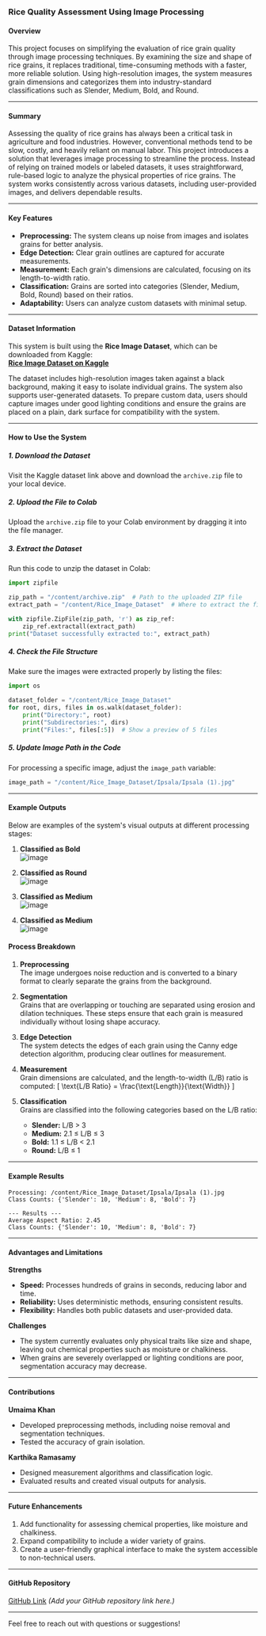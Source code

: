### Rice Quality Assessment Using Image Processing

#### Overview

This project focuses on simplifying the evaluation of rice grain quality through image processing techniques. By examining the size and shape of rice grains, it replaces traditional, time-consuming methods with a faster, more reliable solution. Using high-resolution images, the system measures grain dimensions and categorizes them into industry-standard classifications such as Slender, Medium, Bold, and Round.

---

#### Summary

Assessing the quality of rice grains has always been a critical task in agriculture and food industries. However, conventional methods tend to be slow, costly, and heavily reliant on manual labor. This project introduces a solution that leverages image processing to streamline the process. Instead of relying on trained models or labeled datasets, it uses straightforward, rule-based logic to analyze the physical properties of rice grains. The system works consistently across various datasets, including user-provided images, and delivers dependable results.

---

#### Key Features
- **Preprocessing:** The system cleans up noise from images and isolates grains for better analysis.
- **Edge Detection:** Clear grain outlines are captured for accurate measurements.
- **Measurement:** Each grain's dimensions are calculated, focusing on its length-to-width ratio.
- **Classification:** Grains are sorted into categories (Slender, Medium, Bold, Round) based on their ratios.
- **Adaptability:** Users can analyze custom datasets with minimal setup.

---

#### Dataset Information

This system is built using the **Rice Image Dataset**, which can be downloaded from Kaggle:  
[**Rice Image Dataset on Kaggle**](https://www.kaggle.com/datasets/muratkokludataset/rice-image-dataset?resource=download)

The dataset includes high-resolution images taken against a black background, making it easy to isolate individual grains. The system also supports user-generated datasets. To prepare custom data, users should capture images under good lighting conditions and ensure the grains are placed on a plain, dark surface for compatibility with the system.

---

#### How to Use the System

##### 1. **Download the Dataset**
Visit the Kaggle dataset link above and download the `archive.zip` file to your local device.

##### 2. **Upload the File to Colab**
Upload the `archive.zip` file to your Colab environment by dragging it into the file manager.

##### 3. **Extract the Dataset**
Run this code to unzip the dataset in Colab:
```python
import zipfile

zip_path = "/content/archive.zip"  # Path to the uploaded ZIP file
extract_path = "/content/Rice_Image_Dataset"  # Where to extract the files

with zipfile.ZipFile(zip_path, 'r') as zip_ref:
    zip_ref.extractall(extract_path)
print("Dataset successfully extracted to:", extract_path)
```

##### 4. **Check the File Structure**
Make sure the images were extracted properly by listing the files:
```python
import os

dataset_folder = "/content/Rice_Image_Dataset"
for root, dirs, files in os.walk(dataset_folder):
    print("Directory:", root)
    print("Subdirectories:", dirs)
    print("Files:", files[:5])  # Show a preview of 5 files
```

##### 5. **Update Image Path in the Code**
For processing a specific image, adjust the `image_path` variable:
```python
image_path = "/content/Rice_Image_Dataset/Ipsala/Ipsala (1).jpg"
```

---

#### Example Outputs

Below are examples of the system's visual outputs at different processing stages:

1. **Classified as Bold**  
![image](https://github.com/user-attachments/assets/5a2df565-df9a-4cae-bad0-44d8f2e0a2dd)


2. **Classified as Round**  
![image](https://github.com/user-attachments/assets/dc0814b7-9e79-4695-ac8a-e73485fdb292)


3. **Classified as Medium**  
![image](https://github.com/user-attachments/assets/1ecbbce3-c3a2-46d5-9fd3-3fe8917990b4)

3. **Classified as Medium**  
   ![image](https://github.com/user-attachments/assets/1f6a9971-05ec-432a-89e6-c58c9c8021ff)


#### Process Breakdown

1. **Preprocessing**  
The image undergoes noise reduction and is converted to a binary format to clearly separate the grains from the background.

2. **Segmentation**  
Grains that are overlapping or touching are separated using erosion and dilation techniques. These steps ensure that each grain is measured individually without losing shape accuracy.

3. **Edge Detection**  
The system detects the edges of each grain using the Canny edge detection algorithm, producing clear outlines for measurement.

4. **Measurement**  
Grain dimensions are calculated, and the length-to-width (L/B) ratio is computed:
\[
\text{L/B Ratio} = \frac{\text{Length}}{\text{Width}}
\]

5. **Classification**  
Grains are classified into the following categories based on the L/B ratio:
   - **Slender:** L/B > 3
   - **Medium:** 2.1 ≤ L/B ≤ 3
   - **Bold:** 1.1 ≤ L/B < 2.1
   - **Round:** L/B ≤ 1

---

#### Example Results

```plaintext
Processing: /content/Rice_Image_Dataset/Ipsala/Ipsala (1).jpg
Class Counts: {'Slender': 10, 'Medium': 8, 'Bold': 7}

--- Results ---
Average Aspect Ratio: 2.45
Class Counts: {'Slender': 10, 'Medium': 8, 'Bold': 7}
```

---

#### Advantages and Limitations

**Strengths**
- **Speed:** Processes hundreds of grains in seconds, reducing labor and time.
- **Reliability:** Uses deterministic methods, ensuring consistent results.
- **Flexibility:** Handles both public datasets and user-provided data.

**Challenges**
- The system currently evaluates only physical traits like size and shape, leaving out chemical properties such as moisture or chalkiness.
- When grains are severely overlapped or lighting conditions are poor, segmentation accuracy may decrease.

---

#### Contributions

**Umaima Khan**  
- Developed preprocessing methods, including noise removal and segmentation techniques.  
- Tested the accuracy of grain isolation.

**Karthika Ramasamy**  
- Designed measurement algorithms and classification logic.  
- Evaluated results and created visual outputs for analysis.

---

#### Future Enhancements

1. Add functionality for assessing chemical properties, like moisture and chalkiness.
2. Expand compatibility to include a wider variety of grains.
3. Create a user-friendly graphical interface to make the system accessible to non-technical users.

---

#### GitHub Repository
[GitHub Link](#) *(Add your GitHub repository link here.)*

---

Feel free to reach out with questions or suggestions!
